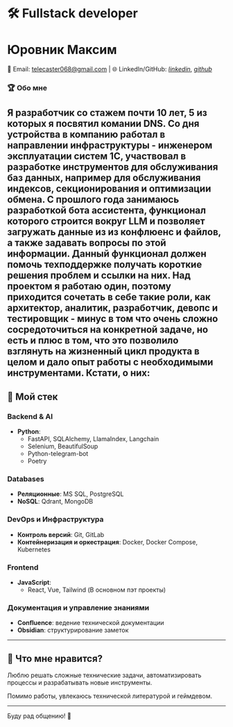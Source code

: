 # 🛠️ Fullstack developer

# **Юровник Максим**  
📧 Email: telecaster068@gmail.com | 🌐 LinkedIn/GitHub: *[linkedin](https://www.linkedin.com/in/maksim-yurovnik-3510aa18a)*, *[github](https://github.com/annieareyouokay)*

### 🏆 Обо мне

Я разработчик со стажем почти 10 лет, 5 из которых я посвятил комании DNS. Cо дня устройства в компанию работал в направлении инфраструктуры - инженером эксплуатации систем 1С, участвовал в разработке инструментов для обслуживания баз данных, например для обслуживания индексов, секционирования и оптимизации обмена. С прошлого года занимаюсь разработкой бота ассистента, функционал которого строится вокруг LLM и позволяет загружать данные из из конфлюенс и файлов, а также задавать вопросы по этой информации. Данный функционал должен помочь техподдержке получать короткие решения проблем и ссылки на них. Над проектом я работаю один, поэтому приходится сочетать в себе такие роли, как архитектор, аналитик, разработчик, девопс и тестировщик - минус в том что очень сложно сосредоточиться на конкретной задаче, но есть и плюс в том, что это позволило взглянуть на жизненный цикл продукта в целом и дало опыт работы с необходимыми инструментами. Кстати, о них:
---  

## 🔧 Мой стек

### **Backend & AI** 
- **Python**:
  - FastAPI, SQLAlchemy, LlamaIndex, Langchain  
  - Selenium, BeautifulSoup  
  - Python-telegram-bot  
  - Poetry  

### **Databases**  
- **Реляционные**: MS SQL, PostgreSQL
- **NoSQL**: Qdrant, MongoDB  

### **DevOps и Инфраструктура**  
- **Контроль версий**: Git, GitLab  
- **Контейнеризация и оркестрация**: Docker, Docker Compose, Kubernetes  

### **Frontend**  
- **JavaScript**:
  - React, Vue, Tailwind (В основном пэт проекты)

### **Документация и управление знаниями**  
- **Confluence**: ведение технической документации  
- **Obsidian**: структурирование заметок  
---  

## 🎯 Что мне нравится?  
Люблю решать сложные технические задачи, автоматизировать процессы и разрабатывать новые инструменты.  

Помимо работы, увлекаюсь технической литературой и геймдевом.  

---
Буду рад общению! 🚀
